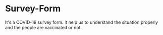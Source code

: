 # Survey-Form
It's a COVID-19 survey form. It help us to understand the situation properly and the people are vaccinated or not.
